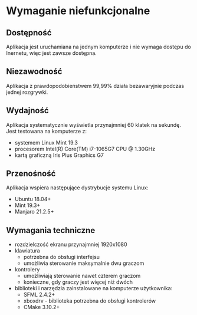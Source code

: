 # Wymaganie niefunkcjonalne

## Dostępność

Aplikacja jest uruchamiana na jednym komputerze i nie wymaga dostępu do Inernetu, więc jest zawsze dostępna.

## Niezawodność

Aplikacja z prawdopodobieństwem 99,99% działa bezawaryjnie podczas jednej rozgrywki.

## Wydajność

Aplikacja systematycznie wyświetla przynajmniej 60 klatek na sekundę. Jest testowana na komputerze z:
- systemem Linux Mint 19.3
- procesorem Intel(R) Core(TM) i7-1065G7 CPU @ 1.30GHz
- kartą graficzną Iris Plus Graphics G7

## Przenośność

Aplikacja wspiera następujące dystrybucje systemu Linux:
- Ubuntu 18.04+
- Mint 19.3+
- Manjaro 21.2.5+

## Wymagania techniczne
- rozdzielczość ekranu przynajmniej 1920x1080
- klawiatura
  - potrzebna do obsługi interfejsu
  - umożliwia sterowanie maksymalnie dwu graczom
- kontrolery
  - umożliwiają sterowanie nawet czterem graczom
  - konieczne, gdy graczy jest więcej niż dwóch
- biblioteki i narzędzia zainstalowane na komputerze użytkownika:
  - SFML 2.4.2+
  - xboxdrv - biblioteka potrzebna do obsługi kontrolerów
  - CMake 3.10.2+
